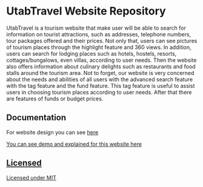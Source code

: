 # UtabTravel Website Repository

UtabTravel is a tourism website that make user will be able to search for information on tourist attractions, such as addresses, telephone numbers, tour packages offered and their prices. Not only that, users can see pictures of tourism places through the highlight feature and 360 views. In addition, users can search for lodging places such as hotels, hostels, resorts, cottages/bungalows, even villas, according to user needs. Then the website also offers information about culinary delights such as restaurants and food stalls around the tourism area. Not to forget, our website is very concerned about the needs and abilities of all users with the advanced search feature with the tag feature and the fund feature. This tag feature is useful to assist users in choosing tourism places according to user needs. After that there are features of funds or budget prices.

## Documentation

For website design you can see <a href = "https://github.com/GWENTzy/UtabTravel/blob/master/UtabTravel%20Prototype%20Design.jpg"> here

You can see demo and explained for this website <a href = "https://www.youtube.com/watch?v=Bk6jXrW5Yi0"> here

## Licensed
Licensed under [MIT](https://github.com/GWENTzy/UtabTravel/blob/master/license.txt)
